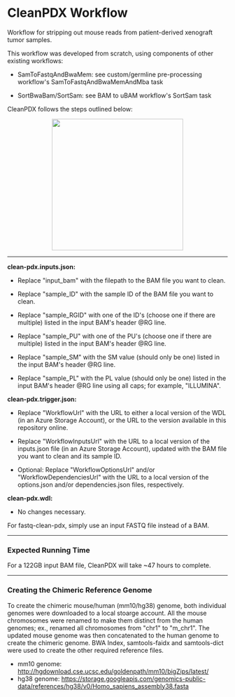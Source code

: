 # CleanPDX Workflow

Workflow for stripping out mouse reads from patient-derived xenograft tumor samples.

This workflow was developed from scratch, using components of other existing workflows:
* SamToFastqAndBwaMem: see custom/germline pre-processing workflow's SamToFastqAndBwaMemAndMba task

* SortBwaBam/SortSam: see BAM to uBAM workflow's SortSam task

CleanPDX follows the steps outlined below:

<p align="center"><img src="https://user-images.githubusercontent.com/107152811/190019682-38868c8a-9527-465a-9d7a-303fbf721338.png" width="300"></p>

---

**clean-pdx.inputs.json:** 

* Replace "input_bam" with the filepath to the BAM file you want to clean.

* Replace "sample_ID" with the sample ID of the BAM file you want to clean.

* Replace "sample_RGID" with one of the ID's (choose one if there are multiple) listed in the input BAM's header @RG line.

* Replace "sample_PU" with one of the PU's (choose one if there are multiple) listed in the input BAM's header @RG line.

* Replace "sample_SM" with the SM value (should only be one) listed in the input BAM's header @RG line.

* Replace "sample_PL" with the PL value (should only be one) listed in the input BAM's header @RG line using all caps; for example, "ILLUMINA".

**clean-pdx.trigger.json:**

* Replace "WorkflowUrl" with the URL to either a local version of the WDL (in an Azure Storage Account), or the URL to the version available in this repository online.

* Replace "WorkflowInputsUrl" with the URL to a local version of the inputs.json file (in an Azure Storage Account), updated with the BAM file you want to clean and its sample ID.

* Optional: Replace "WorkflowOptionsUrl" and/or "WorkflowDependenciesUrl" with the URL to a local version of the options.json and/or dependencies.json files, respectively.

**clean-pdx.wdl:**

* No changes necessary.

For fastq-clean-pdx, simply use an input FASTQ file instead of a BAM.

---

### Expected Running Time

For a 122GB input BAM file, CleanPDX will take ~47 hours to complete.

---

### Creating the Chimeric Reference Genome

To create the chimeric mouse/human (mm10/hg38) genome, both individual genomes were downloaded to a local stoarge account. All the mouse chromosomes were renamed to make them distinct from the human genomes; ex., renamed all chromosomes from "chr1" to "m_chr1". The updated mouse genome was then concatenated to the human genome to create the chimeric genome. BWA Index, samtools-faidx and samtools-dict were used to create the other required reference files.
* mm10 genome: http://hgdownload.cse.ucsc.edu/goldenpath/mm10/bigZips/latest/
* hg38 genome: https://storage.googleapis.com/genomics-public-data/references/hg38/v0/Homo_sapiens_assembly38.fasta
